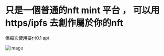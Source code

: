 # 只是一個普通的nft mint 平台 ， 可以用https/ipfs 去創作屬於你的nft
但每次使用要付0.1 apt 

![image](https://github.com/yue1823/Move-Dapp/blob/main/100243250/sample.png)
